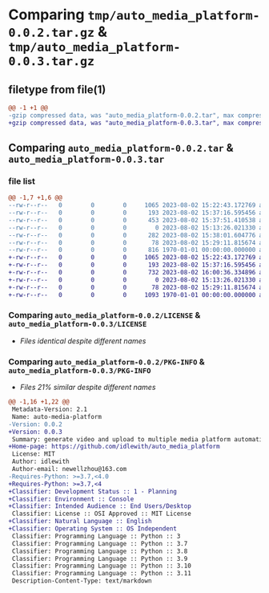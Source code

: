 # Comparing `tmp/auto_media_platform-0.0.2.tar.gz` & `tmp/auto_media_platform-0.0.3.tar.gz`

## filetype from file(1)

```diff
@@ -1 +1 @@
-gzip compressed data, was "auto_media_platform-0.0.2.tar", max compression
+gzip compressed data, was "auto_media_platform-0.0.3.tar", max compression
```

## Comparing `auto_media_platform-0.0.2.tar` & `auto_media_platform-0.0.3.tar`

### file list

```diff
@@ -1,7 +1,6 @@
--rw-r--r--   0        0        0     1065 2023-08-02 15:22:43.172769 auto_media_platform-0.0.2/LICENSE
--rw-r--r--   0        0        0      193 2023-08-02 15:37:16.595456 auto_media_platform-0.0.2/README.md
--rw-r--r--   0        0        0      453 2023-08-02 15:37:51.410538 auto_media_platform-0.0.2/pyproject.toml
--rw-r--r--   0        0        0        0 2023-08-02 15:13:26.021330 auto_media_platform-0.0.2/src/auto_media_platform/__init__.py
--rw-r--r--   0        0        0      282 2023-08-02 15:38:01.604776 auto_media_platform-0.0.2/src/auto_media_platform/__version__.py
--rw-r--r--   0        0        0       78 2023-08-02 15:29:11.815674 auto_media_platform-0.0.2/src/auto_media_platform/main.py
--rw-r--r--   0        0        0      816 1970-01-01 00:00:00.000000 auto_media_platform-0.0.2/PKG-INFO
+-rw-r--r--   0        0        0     1065 2023-08-02 15:22:43.172769 auto_media_platform-0.0.3/LICENSE
+-rw-r--r--   0        0        0      193 2023-08-02 15:37:16.595456 auto_media_platform-0.0.3/README.md
+-rw-r--r--   0        0        0      732 2023-08-02 16:00:36.334896 auto_media_platform-0.0.3/pyproject.toml
+-rw-r--r--   0        0        0        0 2023-08-02 15:13:26.021330 auto_media_platform-0.0.3/src/auto_media_platform/__init__.py
+-rw-r--r--   0        0        0       78 2023-08-02 15:29:11.815674 auto_media_platform-0.0.3/src/auto_media_platform/main.py
+-rw-r--r--   0        0        0     1093 1970-01-01 00:00:00.000000 auto_media_platform-0.0.3/PKG-INFO
```

### Comparing `auto_media_platform-0.0.2/LICENSE` & `auto_media_platform-0.0.3/LICENSE`

 * *Files identical despite different names*

### Comparing `auto_media_platform-0.0.2/PKG-INFO` & `auto_media_platform-0.0.3/PKG-INFO`

 * *Files 21% similar despite different names*

```diff
@@ -1,16 +1,22 @@
 Metadata-Version: 2.1
 Name: auto-media-platform
-Version: 0.0.2
+Version: 0.0.3
 Summary: generate video and upload to multiple media platform automatically
+Home-page: https://github.com/idlewith/auto_media_platform
 License: MIT
 Author: idlewith
 Author-email: newellzhou@163.com
-Requires-Python: >=3.7,<4.0
+Requires-Python: >=3.7,<4
+Classifier: Development Status :: 1 - Planning
+Classifier: Environment :: Console
+Classifier: Intended Audience :: End Users/Desktop
 Classifier: License :: OSI Approved :: MIT License
+Classifier: Natural Language :: English
+Classifier: Operating System :: OS Independent
 Classifier: Programming Language :: Python :: 3
 Classifier: Programming Language :: Python :: 3.7
 Classifier: Programming Language :: Python :: 3.8
 Classifier: Programming Language :: Python :: 3.9
 Classifier: Programming Language :: Python :: 3.10
 Classifier: Programming Language :: Python :: 3.11
 Description-Content-Type: text/markdown
```

